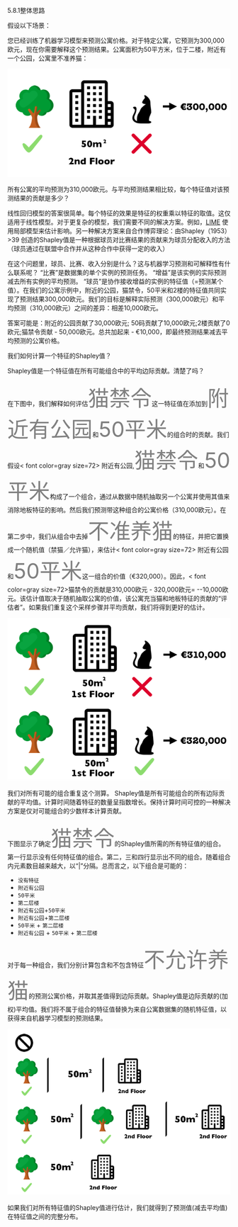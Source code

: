 5.8.1整体思路

假设以下场景：

您已经训练了机器学习模型来预测公寓价格。对于特定公寓，它预测为300,000欧元，现在你需要解释这个预测结果。公寓面积为50平方米，位于二楼，附近有一个公园，公寓里不准养猫：

![图5.37：50平方米的二楼公寓的预计价格为300,000欧元，附近有公园和猫禁令。我们的目标是解释每个特征值在预测结果中的贡献。](https://raw.githubusercontent.com/buptss/Interpretable-Machine-Learning/gh-pages/Model_Agnostic_Methods/shapley-instance.png)


所有公寓的平均预测为310,000欧元。与平均预测结果相比较，每个特征值对该预测结果的贡献是多少？

线性回归模型的答案很简单。每个特征的效果是特征的权重乘以特征的取值。这仅适用于线性模型。对于更复杂的模型，我们需要不同的解决方案。例如，[LIME](../Lime.md) 使用局部模型来估计影响。另一种解决方案来自合作博弈理论：由Shapley（1953）>39 创造的Shapley值是一种根据球员对比赛结果的贡献来为球员分配收入的方法（球员通过在联盟中合作并从这种合作中获得一定的收入）

在这个问题里，球员、比赛、收入分别是什么？这与机器学习预测和可解释性有什么联系呢？ “比赛”是数据集的单个实例的预测任务。 “增益”是该实例的实际预测减去所有实例的平均预测。 “球员”是协作接收增益的实例的特征值（=预测某个值）。在我们的公寓示例中，附近的公园，猫禁令，50平米和2楼的特征值共同实现了预测结果300,000欧元。我们的目标是解释实际预测（300,000欧元）和平均预测（310,000欧元）之间的差异：相差10,000欧元。

答案可能是：附近的公园贡献了30,000欧元; 50码贡献了10,000欧元;2楼贡献了0欧元;猫禁令贡献 -  50,000欧元。总共加起来 - €10,000，即最终预测结果减去平均预测的公寓价格。

我们如何计算一个特征的Shapley值？

Shapley值是一个特征值在所有可能组合中的平均边际贡献。清楚了吗？

在下图中，我们解释如何评估<font color=gray size=72>猫禁令</font>这一特征值在添加到<font color=gray size=72>附近有公园</font>和<font color=gray size=72>50平米</font>的组合时的贡献。我们假设< font color=gray size=72> 附近有公园</font>,<font color=gray size=72>猫禁令</font>和<font color=gray size=72>50平米</font>构成了一个组合，通过从数据中随机抽取另一个公寓并使用其值来消除地板特征的影响。然后我们预测带这种组合的公寓价格（310,000欧元）。在第二步中，我们从组合中去掉<font color=gray size=72>不准养猫</font>的特征，并把它置换成一个随机值（禁猫／允许猫），来估计< font color=gray size=72> 附近有公园</font>和<font color=gray size=72>50平米</font>这一组合的价值（€320,000）。因此，< font color=gray size=72>猫禁令</font>的贡献是310,000欧元 -  320,000欧元= --10,000欧元。该估计值取决于随机抽取公寓的价值，该公寓充当猫和地板特征的贡献的“评估者”。如果我们重复这个采样步骤并平均贡献，我们将得到更好的估计。

![图5.38：示例：用于估算<font color=gray size=72>猫禁令</font>在加入到 <font color=gray size=72>附近公园</font>和<font color=gray size=72>50平米</font>的组合时对预测结果的贡献。](https://raw.githubusercontent.com/buptss/Interpretable-Machine-Learning/gh-pages/Model_Agnostic_Methods/shapley-instance-intervention.png)

我们对所有可能的组合重复这个测算。 Shapley值是所有可能组合的所有边际贡献的平均值。计算时间随着特征的数量呈指数增长。保持计算时间可控的一种解决方案是仅对可能组合的少数样本计算贡献。

下图显示了确定<font color=gray size=72>猫禁令</font>的Shapley值所需的所有特征值的组合。第一行显示没有任何特征值的组合。第二，三和四行显示出不同的组合。随着组合内元素数目越来越大，以“|”分隔。总而言之，以下组合是可能的：

* `没有特征`
* `附近有公园`
* `50平米`
* `第二层楼`
* `附近有公园`+`50平米`
* `附近有公园`+`第二层楼`
* `50平米` + `第二层楼`
* `附近有公园` + `50平米` + `第二层楼`

对于每一种组合，我们分别计算包含和不包含特征<font color=gray size=72>不允许养猫</font>的预测公寓价格，并取其差值得到边际贡献。Shapley值是边际贡献的(加权)平均值。我们将不属于组合的特征值替换为来自公寓数据集的随机特征值，以获得来自机器学习模型的预测结果。


![图5.39:计算cat禁用特性值的确切Shapley值所需的所有8个联合。](https://raw.githubusercontent.com/buptss/Interpretable-Machine-Learning/gh-pages/Model_Agnostic_Methods/shapley-coalitions.png)

如果我们对所有特征值的Shapley值进行估计，我们就得到了预测值(减去平均值)在特征值之间的完整分布。


